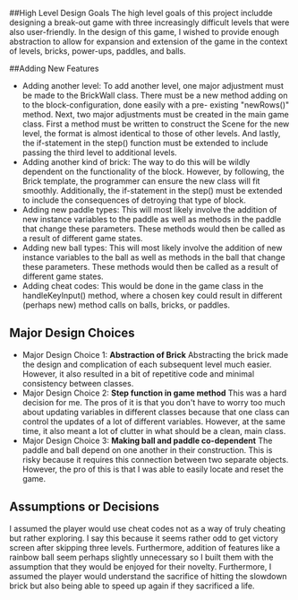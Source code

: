 ##High Level Design Goals
The high level goals of this project includde designing a break-out game 
with three increasingly difficult levels that were also user-friendly. In the 
design of this game, I wished to provide enough abstraction to allow for 
expansion and extension of the game in the context of levels, bricks, power-ups,
paddles, and balls.

##Adding New Features
* Adding another level: To add another level, one major adjustment must be made to the BrickWall 
class. There must be a new method adding on to the block-configuration, done easily with a pre-
existing "newRows()" method. Next, two major adjustments must be created in the main game 
class. First a method must be written to construct the Scene for the new level, the format
is almost identical to those of other levels. And lastly, the if-statement in the step() function
must be extended to include passing the third level to additional levels.
* Adding another kind of brick: The way to do this will be wildly dependent on the functionality of
the block. However, by following, the Brick template, the programmer can ensure the new class
will fit smoothly. Additionally, the if-statement in the step() must be extended to include
the consequences of detroying that type of block.
* Adding new paddle types: This will most likely involve the addition of new instance variables
to the paddle as well as methods in the paddle that change these parameters. These methods
would then be called as a result of different game states.
* Adding new ball types: This will most likely involve the addition of new instance variables
to the ball as well as methods in the ball that change these parameters. These methods
 would then be called as a result of different game states.
 * Adding cheat codes: This would be done in the game class in the handleKeyInput() method,
 where a chosen key could result in different (perhaps new) method calls on balls, bricks, or 
 paddles.
## Major Design Choices
* Major Design Choice 1: **Abstraction of Brick** Abstracting the brick
made the design and complication of each subsequent level much easier. However,
it also resulted in a bit of repetitive code and minimal consistency between classes.
* Major Design Choice 2: **Step function in game method** This was a hard decision for me.
The pros of it is that you don't have to worry too much about updating variables in different
classes because that one class can control the updates of a lot of different variables. However, at
the same time, it also meant a lot of clutter in what should be a clean, main class.
* Major Design Choice 3: **Making ball and paddle co-dependent** The paddle and ball depend
on one another in their construction. This is risky because it requires this connection between two separate objects.
However, the pro of this is that I was able to easily locate and reset the game.
## Assumptions or Decisions
I assumed the player would use cheat codes not as a way of truly cheating but rather exploring.
I say this because it seems rather odd to get victory screen after skipping three levels.
Furthermore, addition of features like a rainbow ball seem perhaps slightly unnecessary so
I built them with the assumption that they would be enjoyed for their novelty. Furthermore,
I assumed the player would understand the sacrifice of hitting the slowdown brick but also
being able to speed up again if they sacrificed a life.